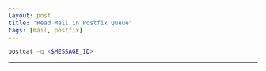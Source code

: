 ```yaml
---
layout: post
title: "Read Mail in Postfix Queue"
tags: [mail, postfix]
---
```


```bash
postcat -q <$MESSAGE_ID>
```

---
